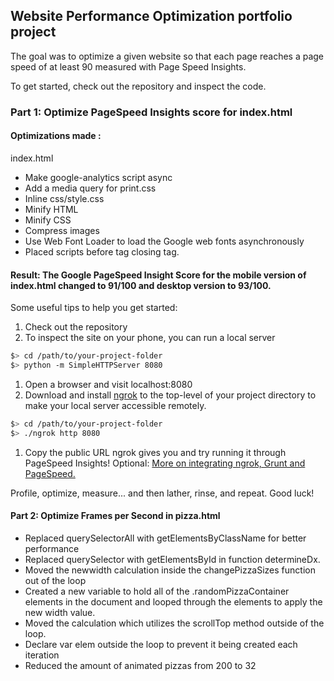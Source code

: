 ## Website Performance Optimization portfolio project
The goal was to optimize a given website so that each page reaches a page speed of at least 90 measured with Page Speed Insights.

To get started, check out the repository and inspect the code.

### Part 1: Optimize PageSpeed Insights score for index.html

#### Optimizations made :

index.html

  * Make google-analytics script async
  * Add a media query for print.css
  * Inline css/style.css
  * Minify HTML
  * Minify CSS
  * Compress images
  * Use Web Font Loader to load the Google web fonts asynchronously
  * Placed scripts before tag closing </body> tag.

#### Result: The Google PageSpeed Insight Score for the mobile version of index.html changed to 91/100 and desktop version to 93/100.


Some useful tips to help you get started:

1. Check out the repository
1. To inspect the site on your phone, you can run a local server

  ```bash
  $> cd /path/to/your-project-folder
  $> python -m SimpleHTTPServer 8080
  ```

1. Open a browser and visit localhost:8080
1. Download and install [ngrok](https://ngrok.com/) to the top-level of your project directory to make your local server accessible remotely.

  ``` bash
  $> cd /path/to/your-project-folder
  $> ./ngrok http 8080
  ```

1. Copy the public URL ngrok gives you and try running it through PageSpeed Insights! Optional: [More on integrating ngrok, Grunt and PageSpeed.](http://www.jamescryer.com/2014/06/12/grunt-pagespeed-and-ngrok-locally-testing/)

Profile, optimize, measure... and then lather, rinse, and repeat. Good luck!

#### Part 2: Optimize Frames per Second in pizza.html

  * Replaced querySelectorAll with getElementsByClassName for better performance
  * Replaced querySelector with getElementsById in function determineDx.
  * Moved the newwidth calculation inside the changePizzaSizes function out of the loop
  * Created a new variable to hold all of the .randomPizzaContainer elements in the document and looped through the elements to apply       the new width value.
  * Moved the calculation which utilizes the scrollTop method outside of the loop.
  * Declare var elem outside the loop to prevent it being created each iteration
  * Reduced the amount of animated pizzas from 200 to 32





